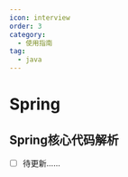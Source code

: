 ```yaml
---
icon: interview
order: 3
category:
  - 使用指南
tag:
  - java
---
```


# Spring

## Spring核心代码解析

- [ ] 待更新......

